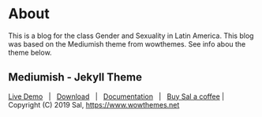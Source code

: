 # About
This is a blog for the class Gender and Sexuality in Latin America. This blog was based on the Mediumish theme from wowthemes. See info abou the theme below.

## Mediumish - Jekyll Theme

[Live Demo](https://wowthemesnet.github.io/mediumish-theme-jekyll/) &nbsp; | &nbsp; [Download](https://github.com/wowthemesnet/mediumish-theme-jekyll/archive/master.zip) &nbsp; | &nbsp; [Documentation](https://bootstrapstarter.com/bootstrap-templates/template-mediumish-bootstrap-jekyll/) &nbsp; | &nbsp; [Buy Sal a coffee](https://www.wowthemes.net/donate/) | Copyright (C) 2019 Sal, https://www.wowthemes.net
